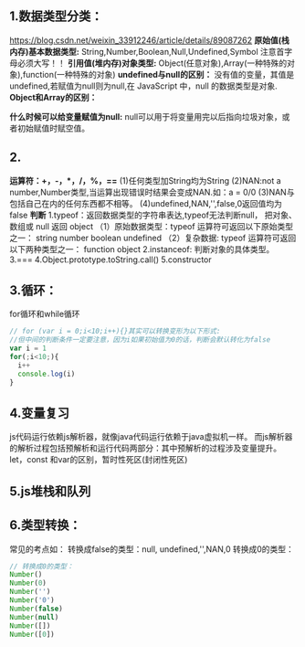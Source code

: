 ## 1.数据类型分类：
https://blog.csdn.net/weixin_33912246/article/details/89087262
**原始值(栈内存)基本数据类型:**
String,Number,Boolean,Null,Undefined,Symbol
注意首字母必须大写！！
**引用值(堆内存)对象类型:**
Object(任意对象),Array(一种特殊的对象),function(一种特殊的对象)
**undefined与null的区别：**
没有值的变量，其值是 undefined,若赋值为null则为null,在 JavaScript 中，null 的数据类型是对象.
**Object和Array的区别：**

**什么时候可以给变量赋值为null:**
null可以用于将变量用完以后指向垃圾对象，或者初始赋值时赋空值。
## 2.
**运算符：+，-，*，/，%，==**
  (1)任何类型加String均为String
  (2)NAN:not a number,Number类型,当运算出现错误时结果会变成NAN.如：a = 0/0
  (3)NAN与包括自己在内的任何东西都不相等。
  (4)undefined,NAN,'',false,0返回值均为false
**判断**
1.typeof：返回数据类型的字符串表达,typeof无法判断null， 把对象、数组或 null 返回 object
（1）原始数据类型：typeof 运算符可返回以下原始类型之一：
  string
  number
  boolean
  undefined
（2）复杂数据:
  typeof 运算符可返回以下两种类型之一：
  function
  object
2.instanceof: 判断对象的具体类型。
3.===
4.Object.prototype.toString.call()
5.constructor
## 3.循环：
for循环和while循环
```js
// for (var i = 0;i<10;i++){}其实可以转换变形为以下形式:
//但中间的判断条件一定要注意，因为i如果初始值为0的话，判断会默认转化为false
var i = 1
for(;i<10;){
  i++
  console.log(i)
}
```
## 4.变量复习
js代码运行依赖js解析器，就像java代码运行依赖于java虚拟机一样。
而js解析器的解析过程包括预解析和运行代码两部分：其中预解析的过程涉及变量提升。let，const 和var的区别，暂时性死区(封闭性死区)
## 5.js堆栈和队列
## 6.类型转换：
常见的考点如：
转换成false的类型：null, undefined,'',NAN,0
转换成0的类型：
```js
// 转换成0的类型：
Number()
Number(0)
Number('')
Number('0')
Number(false)
Number(null)
Number([])
Number([0])
```
